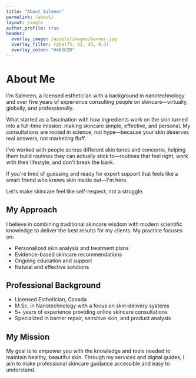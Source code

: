 ```yaml
---
title: "About Salmeen"
permalink: /about/
layout: single
author_profile: true
header:
  overlay_image: /assets/images/banner.jpg
  overlay_filter: rgba(75, 62, 43, 0.3)
  overlay_color: "#4B3E2B"
---
```


<div class="brand-section">
  <h1 class="brand-heading">About Me</h1>

  <p class="brand-text">I'm Salmeen, a licensed esthetician with a background in nanotechnology and over five years of experience consulting people on skincare—virtually, globally, and professionally.</p>

  <p class="brand-text">What started as a fascination with how ingredients work on the skin turned into a full-time mission: making skincare simple, effective, and personal. My consultations are rooted in science, not hype—because your skin deserves real answers, not marketing fluff.</p>

  <p class="brand-text">I've worked with people across different skin tones and concerns, helping them build routines they can actually stick to—routines that feel right, work with their lifestyle, and don't break the bank.</p>

  <p class="brand-text">If you're tired of guessing and ready for expert support that feels like a smart friend who knows skin inside out—I'm here.</p>

  <p class="brand-text">Let's make skincare feel like self-respect, not a struggle.</p>

  <h2 class="brand-subheading">My Approach</h2>

  <p class="brand-text">I believe in combining traditional skincare wisdom with modern scientific knowledge to deliver the best results for my clients. My practice focuses on:</p>

  <ul class="brand-list">
    <li>Personalized skin analysis and treatment plans</li>
    <li>Evidence-based skincare recommendations</li>
    <li>Ongoing education and support</li>
    <li>Natural and effective solutions</li>
  </ul>

  <h2 class="brand-subheading">Professional Background</h2>

  <ul class="brand-list">
    <li>Licensed Esthetician, Canada</li>
    <li>M.Sc. in Nanotechnology with a focus on skin-delivery systems</li>
    <li>5+ years of experience providing online skincare consultations</li>
    <li>Specialized in barrier repair, sensitive skin, and product analysis</li>
  </ul>

  <h2 class="brand-subheading">My Mission</h2>

  <p class="brand-text">My goal is to empower you with the knowledge and tools needed to maintain healthy, beautiful skin. Through my services and digital guides, I aim to make professional skincare guidance accessible and easy to understand.</p>
</div> 